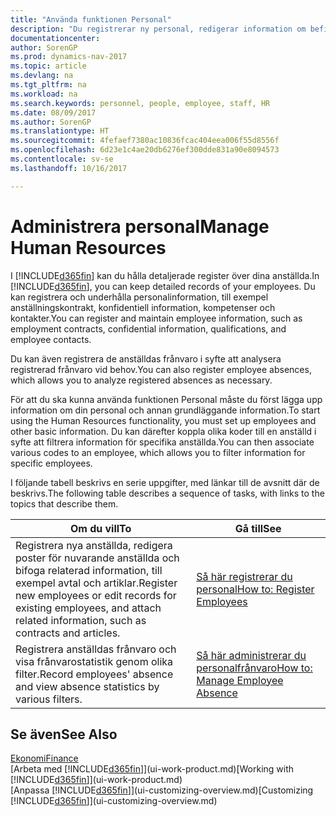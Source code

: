 ```yaml
---
title: "Använda funktionen Personal"
description: "Du registrerar ny personal, redigerar information om befintlig personal och registrerar och analyserar frånvaro."
documentationcenter: 
author: SorenGP
ms.prod: dynamics-nav-2017
ms.topic: article
ms.devlang: na
ms.tgt_pltfrm: na
ms.workload: na
ms.search.keywords: personnel, people, employee, staff, HR
ms.date: 08/09/2017
ms.author: SorenGP
ms.translationtype: HT
ms.sourcegitcommit: 4fefaef7380ac10836fcac404eea006f55d8556f
ms.openlocfilehash: 6d23e1c4ae20db6276ef300dde831a90e8094573
ms.contentlocale: sv-se
ms.lasthandoff: 10/16/2017

---
```

# <a name="manage-human-resources"></a><span data-ttu-id="e8365-103">Administrera personal</span><span class="sxs-lookup"><span data-stu-id="e8365-103">Manage Human Resources</span></span>
<span data-ttu-id="e8365-104">I [!INCLUDE[d365fin](includes/d365fin_md.md)] kan du hålla detaljerade register över dina anställda.</span><span class="sxs-lookup"><span data-stu-id="e8365-104">In [!INCLUDE[d365fin](includes/d365fin_md.md)], you can keep detailed records of your employees.</span></span> <span data-ttu-id="e8365-105">Du kan registrera och underhålla personalinformation, till exempel anställningskontrakt, konfidentiell information, kompetenser och kontakter.</span><span class="sxs-lookup"><span data-stu-id="e8365-105">You can register and maintain employee information, such as employment contracts, confidential information, qualifications, and employee contacts.</span></span>

<span data-ttu-id="e8365-106">Du kan även registrera de anställdas frånvaro i syfte att analysera registrerad frånvaro vid behov.</span><span class="sxs-lookup"><span data-stu-id="e8365-106">You can also register employee absences, which allows you to analyze registered absences as necessary.</span></span>

<span data-ttu-id="e8365-107">För att du ska kunna använda funktionen Personal måste du först lägga upp information om din personal och annan grundläggande information.</span><span class="sxs-lookup"><span data-stu-id="e8365-107">To start using the Human Resources functionality, you must set up employees and other basic information.</span></span> <span data-ttu-id="e8365-108">Du kan därefter koppla olika koder till en anställd i syfte att filtrera information för specifika anställda.</span><span class="sxs-lookup"><span data-stu-id="e8365-108">You can then associate various codes to an employee, which allows you to filter information for specific employees.</span></span>

<span data-ttu-id="e8365-109">I följande tabell beskrivs en serie uppgifter, med länkar till de avsnitt där de beskrivs.</span><span class="sxs-lookup"><span data-stu-id="e8365-109">The following table describes a sequence of tasks, with links to the topics that describe them.</span></span>

| <span data-ttu-id="e8365-110">Om du vill</span><span class="sxs-lookup"><span data-stu-id="e8365-110">To</span></span> | <span data-ttu-id="e8365-111">Gå till</span><span class="sxs-lookup"><span data-stu-id="e8365-111">See</span></span> |
| --- | --- |
| <span data-ttu-id="e8365-112">Registrera nya anställda, redigera poster för nuvarande anställda och bifoga relaterad information, till exempel avtal och artiklar.</span><span class="sxs-lookup"><span data-stu-id="e8365-112">Register new employees or edit records for existing employees, and attach related information, such as contracts and articles.</span></span> |[<span data-ttu-id="e8365-113">Så här registrerar du personal</span><span class="sxs-lookup"><span data-stu-id="e8365-113">How to: Register Employees</span></span>](hr-how-register-employees.md) |
| <span data-ttu-id="e8365-114">Registrera anställdas frånvaro och visa frånvarostatistik genom olika filter.</span><span class="sxs-lookup"><span data-stu-id="e8365-114">Record employees' absence and view absence statistics by various filters.</span></span> |[<span data-ttu-id="e8365-115">Så här administrerar du personalfrånvaro</span><span class="sxs-lookup"><span data-stu-id="e8365-115">How to: Manage Employee Absence</span></span>](hr-how-manage-absence.md) |

## <a name="see-also"></a><span data-ttu-id="e8365-116">Se även</span><span class="sxs-lookup"><span data-stu-id="e8365-116">See Also</span></span>
[<span data-ttu-id="e8365-117">Ekonomi</span><span class="sxs-lookup"><span data-stu-id="e8365-117">Finance</span></span>](finance.md)  
<span data-ttu-id="e8365-118">[Arbeta med [!INCLUDE[d365fin](includes/d365fin_md.md)]](ui-work-product.md)</span><span class="sxs-lookup"><span data-stu-id="e8365-118">[Working with [!INCLUDE[d365fin](includes/d365fin_md.md)]](ui-work-product.md)</span></span>  
<span data-ttu-id="e8365-119">[Anpassa [!INCLUDE[d365fin](includes/d365fin_md.md)]](ui-customizing-overview.md)</span><span class="sxs-lookup"><span data-stu-id="e8365-119">[Customizing [!INCLUDE[d365fin](includes/d365fin_md.md)]](ui-customizing-overview.md)</span></span>        

